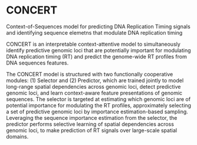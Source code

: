 # CONCERT
Context-of-Sequences model for predicting DNA Replication Timing signals and identifying sequence elemetns that modulate DNA replication timing

CONCERT is an interpretable context-attentive model to simultaneously identify predictive genomic loci that are potentially important for modulating DNA replication timing (RT) and predict the genome-wide RT profiles from DNA sequences features.

The CONCERT model is structured with two functionally cooperative modules: (1) Selector and (2) Predictor, which are trained jointly to model long-range spatial dependencies across genomic loci, detect predictive genomic loci, and learn context-aware feature presentations of genomic sequences. The selector is targeted at estimating which genomic loci are of potential importance for modulating the RT profiles, approximately selecting a set of predictive genomic loci by importance estimation-based sampling. Leveraging the sequence importance estimation from the selector, 
the predictor performs selective learning of spatial dependencies across genomic loci, to make prediction of RT signals over large-scale spatial domains.

